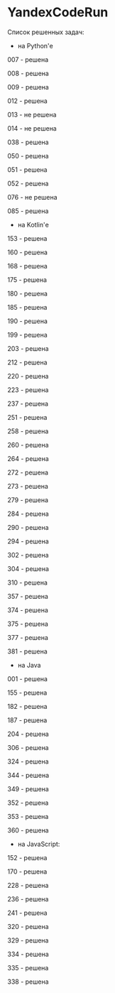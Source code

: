 # YandexCodeRun

Список решенных задач:

- на Python'е

007 - решена

008 - решена

009 - решена

012 - решена

013 - не решена

014 - не решена

038 - решена

050 - решена

051 - решена

052 - решена

076 - не решена

085 - решена

- на Kotlin'е

153 - решена

160 - решена

168 - решена

175 - решена

180 - решена

185 - решена

190 - решена

199 - решена

203 - решена

212 - решена

220 - решена

223 - решена

237 - решена

251 - решена

258 - решена

260 - решена

264 - решена

272 - решена

273 - решена

279 - решена

284 - решена

290 - решена

294 - решена

302 - решена

304 - решена

310 - решена

357 - решена

374 - решена

375 - решена

377 - решена

381 - решена

- на Java

001 - решена

155 - решена

182 - решена

187 - решена

204 - решена

306 - решена

324 - решена

344 - решена

349 - решена

352 - решена

353 - решена

360 - решена

- на JavaScript:

152 - решена

170 - решена

228 - решена

236 - решена

241 - решена

320 - решена

329 - решена

334 - решена

335 - решена

338 - решена
